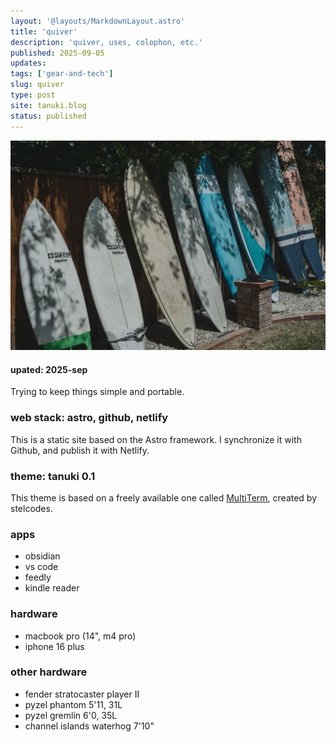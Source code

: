 ```yaml
---
layout: '@layouts/MarkdownLayout.astro'
title: 'quiver'
description: 'quiver, uses, colophon, etc.'
published: 2025-09-05
updates:
tags: ['gear-and-tech']
slug: quiver
type: post
site: tanuki.blog
status: published
---
```


![surfboards on display in my backyard](../assets/2022-04-quiver-0016.jpg 'the real quiver (apr 2022)')

#### upated: 2025-sep

Trying to keep things simple and portable.

### web stack: astro, github, netlify

This is a static site based on the Astro framework. I synchronize it with Github, and publish it with Netlify.

### theme: tanuki 0.1

This theme is based on a freely available one called [MultiTerm](https://multiterm.stelclementine.com), created by stelcodes.

### apps

- obsidian
- vs code
- feedly
- kindle reader

### hardware

- macbook pro (14", m4 pro)
- iphone 16 plus

### other hardware

- fender stratocaster player II
- pyzel phantom 5'11, 31L
- pyzel gremlin 6'0, 35L
- channel islands waterhog 7'10"
